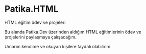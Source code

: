 # Patika.HTML
HTML eğitim ödev ve projeleri

Bu alanda Patika.Dev üzerinden aldığım HTML eğitimlerinin ödev ve projelerini paylaşmaya çalışacağım.

Umarım kendime ve okuyan kişilere faydalı olabilirim.
